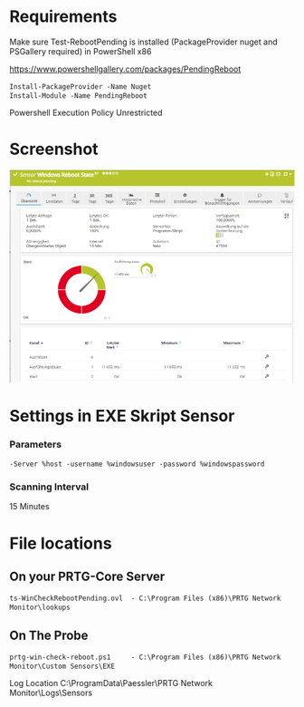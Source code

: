 # Requirements

Make sure Test-RebootPending is installed (PackageProvider nuget and PSGallery required) in PowerShell x86

https://www.powershellgallery.com/packages/PendingReboot

    Install-PackageProvider -Name Nuget
    Install-Module -Name PendingReboot

Powershell Execution Policy Unrestricted


# Screenshot
![PRTG Screenshot](/IMG/screenshot.png?raw=true "PRTG Screenshot")
    
# Settings in EXE Skript Sensor
### Parameters
    -Server %host -username %windowsuser -password %windowspassword
        
### Scanning Interval
15 Minutes        
        
# File locations

## On your PRTG-Core Server
    ts-WinCheckRebootPending.ovl  - C:\Program Files (x86)\PRTG Network Monitor\lookups

## On The Probe
    prtg-win-check-reboot.ps1     - C:\Program Files (x86)\PRTG Network Monitor\Custom Sensors\EXE
    
Log Location
    C:\ProgramData\Paessler\PRTG Network Monitor\Logs\Sensors